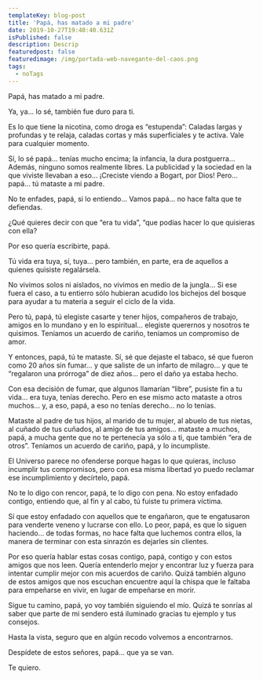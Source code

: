 ```yaml
---
templateKey: blog-post
title: 'Papá, has matado a mi padre'
date: 2019-10-27T19:40:40.631Z
isPublished: false
description: Descrip
featuredpost: false
featuredimage: /img/portada-web-navegante-del-caos.png
tags:
  - noTags
---
```

Papá, has matado a mi padre.



Ya, ya… lo sé, también fue duro para ti.



Es lo que tiene la nicotina, como droga es “estupenda”: Caladas largas y profundas y te relaja, caladas cortas y más superficiales y te activa. Vale para cualquier momento.



Sí, lo sé papá… tenías mucho encima; la infancia, la dura postguerra… Además, ninguno somos realmente libres. La publicidad y la sociedad en la que viviste llevaban a eso… ¡Creciste viendo a Bogart, por Dios! Pero… papá… tú mataste a mi padre.



No te enfades, papá, si lo entiendo… Vamos papá… no hace falta que te defiendas.



¿Qué quieres decir con que “era tu vida”, “que podías hacer lo que quisieras con ella?



Por eso quería escribirte, papá.



Tú vida era tuya, sí, tuya… pero también, en parte, era de aquellos a quienes quisiste regalársela.



No vivimos solos ni aislados, no vivimos en medio de la jungla… Si ese fuera el caso, a tu entierro sólo hubieran acudido los bichejos del bosque para ayudar a tu materia a seguir el ciclo de la vida.



Pero tú, papá, tú elegiste casarte y tener hijos, compañeros de trabajo, amigos en lo mundano y en lo espiritual… elegiste querernos y nosotros te quisimos. Teníamos un acuerdo de cariño, teníamos un compromiso de amor.



Y entonces, papá, tú te mataste. Sí, sé que dejaste el tabaco, sé que fueron como 20 años sin fumar… y que saliste de un infarto de milagro… y que te “regalaron una prórroga” de diez años… pero el daño ya estaba hecho.



Con esa decisión de fumar, que algunos llamarían “libre”, pusiste fin a tu vida… era tuya, tenías derecho. Pero en ese mismo acto mataste a otros muchos… y, a eso, papá, a eso no tenías derecho… no lo tenías.



Mataste al padre de tus hijos, al marido de tu mujer, al abuelo de tus nietas, al cuñado de tus cuñados, al amigo de tus amigos… mataste a muchos, papá, a mucha gente que no te pertenecía ya sólo a ti, que también “era de otros”. Teníamos un acuerdo de cariño, papá, y lo incumpliste.



El Universo parece no ofenderse porque hagas lo que quieras, incluso incumplir tus compromisos, pero con esa misma libertad yo puedo reclamar ese incumplimiento y decírtelo, papá.



No te lo digo con rencor, papá, te lo digo con pena. No estoy enfadado contigo, entiendo que, al fin y al cabo, tú fuiste tu primera víctima.



Sí que estoy enfadado con aquellos que te engañaron, que te engatusaron para venderte veneno y lucrarse con ello. Lo peor, papá, es que lo siguen haciendo… de todas formas, no hace falta que luchemos contra ellos, la manera de terminar con esta sinrazón es dejarles sin clientes.



Por eso quería hablar estas cosas contigo, papá, contigo y con estos amigos que nos leen. Quería entenderlo mejor y encontrar luz y fuerza para intentar cumplir mejor con mis acuerdos de cariño. Quizá también alguno de estos amigos que nos escuchan encuentre aquí la chispa que le faltaba para empeñarse en vivir, en lugar de empeñarse en morir.



Sigue tu camino, papá, yo voy también siguiendo el mío. Quizá te sonrías al saber que parte de mi sendero está iluminado gracias tu ejemplo y tus consejos.



Hasta la vista, seguro que en algún recodo volvemos a encontrarnos.



Despídete de estos señores, papá… que ya se van.



Te quiero.
